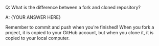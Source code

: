Q: What is the difference between a fork and cloned repository?

A: {YOUR ANSWER HERE}


Remember to commit and push when you're finished!
When you fork a project, it is copied to your GitHub account, but when you clone it, it is copied to your local computer.
